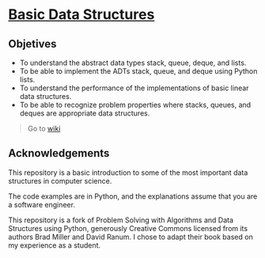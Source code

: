 # [Basic Data Structures](https://github.com/astrxnomo/basic-data-structures-py/wiki)

## Objetives

* To understand the abstract data types stack, queue, deque, and lists.
* To be able to implement the ADTs stack, queue, and deque using Python lists.
* To understand the performance of the implementations of basic linear data structures.
* To be able to recognize problem properties where stacks, queues, and deques are appropriate data structures.

> Go to [wiki](https://github.com/astrxnomo/data-structures-using-python/wiki#why-study-data-structures-and-abstract-data-types)

## Acknowledgements
This repository is a basic introduction to some of the most important data structures in computer science.

The code examples are in Python, and the explanations assume that you are a software engineer.

This repository is a fork of Problem Solving with Algorithms and Data Structures using Python, generously Creative Commons licensed from its authors Brad Miller and David Ranum. I chose to adapt their book based on my experience as a student.


